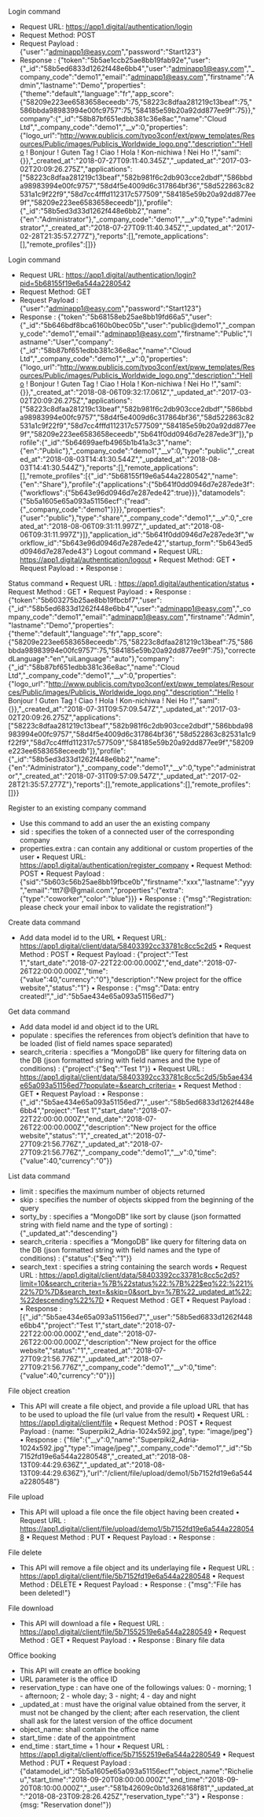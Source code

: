 Login command

*	Request URL: https://app1.digital/authentication/login
*	Request Method: POST
*	Request Payload : {"user":"adminapp1@easy.com","password":"Start123"}
*	Response : {"token":"5b5ae1ccb25ae8bb19fab92e","user":{"_id":"58b5ed6833d1262f448e6bb4","user":"adminapp1@easy.com","_company_code":"demo1","email":"adminapp1@easy.com","firstname":"Admin","lastname":"Demo","properties":{"theme":"default","language":"fr","app_score":{"58209e223ee6583658eceedb":75,"58223c8dfaa281219c13beaf":75,"586bbda98983994e00fc9757":75,"584185e59b20a92dd877ee9f":75}},"company":{"_id":"58b87bf651edbb381c36e8ac","name":"Cloud Ltd","_company_code":"demo1","__v":0,"properties":{"logo_url":"http://www.publicis.com/typo3conf/ext/pww_templates/Resources/Public/images/Publicis_Worldwide_logo.png","description":"Hello ! Bonjour ! Guten Tag ! Ciao ! Hola ! Kon-nichiwa ! Nei Ho !","saml":{}},"_created_at":"2018-07-27T09:11:40.345Z","_updated_at":"2017-03-02T20:09:26.275Z","applications":["58223c8dfaa281219c13beaf","582b981f6c2db903cce2dbdf","586bbda98983994e00fc9757","58d4f5e4009d6c317864bf36","58d522863c82531a1c9f22f9","58d7cc4fffd112317c577509","584185e59b20a92dd877ee9f","58209e223ee6583658eceedb"]},"profile":{"_id":"58b5ed3d33d1262f448e6bb2","name":{"en":"Administrator"},"_company_code":"demo1","__v":0,"type":"administrator","_created_at":"2018-07-27T09:11:40.345Z","_updated_at":"2017-02-28T21:35:57.277Z"},"reports":[],"remote_applications":[],"remote_profiles":[]}}

Login command
*	Request URL: https://app1.digital/authentication/login?pid=5b68155f19e6a544a2280542
*	Request Method: GET
*	Request Payload : {"user":"adminapp1@easy.com","password":"Start123"}
*	Response : {"token":"5b68158eb25ae8bb19fd66a5","user":{"_id":"5b646bdf8bca6160b0bec05b","user":"public@demo1","_company_code":"demo1","email":"adminapp1@easy.com","firstname":"Public","lastname":"User","company":{"_id":"58b87bf651edbb381c36e8ac","name":"Cloud Ltd","_company_code":"demo1","__v":0,"properties":{"logo_url":"http://www.publicis.com/typo3conf/ext/pww_templates/Resources/Public/images/Publicis_Worldwide_logo.png","description":"Hello ! Bonjour ! Guten Tag ! Ciao ! Hola ! Kon-nichiwa ! Nei Ho !","saml":{}},"_created_at":"2018-08-06T09:32:17.061Z","_updated_at":"2017-03-02T20:09:26.275Z","applications":["58223c8dfaa281219c13beaf","582b981f6c2db903cce2dbdf","586bbda98983994e00fc9757","58d4f5e4009d6c317864bf36","58d522863c82531a1c9f22f9","58d7cc4fffd112317c577509","584185e59b20a92dd877ee9f","58209e223ee6583658eceedb","5b641f0dd0946d7e287ede3f"]},"profile":{"_id":"5b64699aefb4965b1b41a3c3","name":{"en":"Public"},"_company_code":"demo1","__v":0,"type":"public","_created_at":"2018-08-03T14:41:30.544Z","_updated_at":"2018-08-03T14:41:30.544Z"},"reports":[],"remote_applications":[],"remote_profiles":[{"_id":"5b68155f19e6a544a2280542","name":{"en":"Share"},"profile":{"applications":{"5b641f0dd0946d7e287ede3f":{"workflows":{"5b643e96d0946d7e287ede42":true}}},"datamodels":{"5b5a1605e65a093a51156ecf":{"read":{"_company_code":"demo1"}}}},"properties":{"user":"public"},"type":"share","_company_code":"demo1","__v":0,"_created_at":"2018-08-06T09:31:11.997Z","_updated_at":"2018-08-06T09:31:11.997Z"}]},"application_id":"5b641f0dd0946d7e287ede3f","workflow_id":"5b643e96d0946d7e287ede42","startup_form":"5b643ed5d0946d7e287ede43"}
Logout command
•	Request URL: https://app1.digital/authentication/logout
•	Request Method: GET
•	Request Payload : 
•	Response : 

Status command
•	Request URL : https://app1.digital/authentication/status
•	Request Method : GET
•	Request Payload : 
•	Response : {"token":"5b603275b25ae8bb19fbcbf7","user":{"_id":"58b5ed6833d1262f448e6bb4","user":"adminapp1@easy.com","_company_code":"demo1","email":"adminapp1@easy.com","firstname":"Admin","lastname":"Demo","properties":{"theme":"default","language":"fr","app_score":{"58209e223ee6583658eceedb":75,"58223c8dfaa281219c13beaf":75,"586bbda98983994e00fc9757":75,"584185e59b20a92dd877ee9f":75},"correctedLanguage":"en","uiLanguage":"auto"},"company":{"_id":"58b87bf651edbb381c36e8ac","name":"Cloud Ltd","_company_code":"demo1","__v":0,"properties":{"logo_url":"http://www.publicis.com/typo3conf/ext/pww_templates/Resources/Public/images/Publicis_Worldwide_logo.png","description":"Hello ! Bonjour ! Guten Tag ! Ciao ! Hola ! Kon-nichiwa ! Nei Ho !","saml":{}},"_created_at":"2018-07-31T09:57:09.547Z","_updated_at":"2017-03-02T20:09:26.275Z","applications":["58223c8dfaa281219c13beaf","582b981f6c2db903cce2dbdf","586bbda98983994e00fc9757","58d4f5e4009d6c317864bf36","58d522863c82531a1c9f22f9","58d7cc4fffd112317c577509","584185e59b20a92dd877ee9f","58209e223ee6583658eceedb"]},"profile":{"_id":"58b5ed3d33d1262f448e6bb2","name":{"en":"Administrator"},"_company_code":"demo1","__v":0,"type":"administrator","_created_at":"2018-07-31T09:57:09.547Z","_updated_at":"2017-02-28T21:35:57.277Z"},"reports":[],"remote_applications":[],"remote_profiles":[]}}


Register to an existing company command
-	Use this command to add an user the an existing company
-	sid : specifies the token of a connected user of the corresponding company
-	properties.extra : can contain any additional or custom properties of the user
•	Request URL: https://app1.digital/authentication/register_company
•	Request Method: POST
•	Request Payload : {"sid":"5b603c56b25ae8bb19fbce0b","firstname":"xxx","lastname":"yyy","email":"ttt7@@gmail.com","properties":{"extra":{"type":"coworker","color":"blue"}}}
•	Response : {"msg":"Registration: please check your email inbox to validate the registration!"}

Create data command
-	Add data model id to the URL
•	Request URL: https://app1.digital/client/data/58403392cc33781c8cc5c2d5
•	Request Method : POST
•	Request Payload : {"project":"Test 1","start_date":"2018-07-22T22:00:00.000Z","end_date":"2018-07-26T22:00:00.000Z","time":{"value":40,"currency":"0"},"description":"New project for the office website","status":"1"}
•	Response : {"msg":"Data: entry created!","_id":"5b5ae434e65a093a51156ed7"}

Get data command
-	Add data model id and object id to the URL
-	populate : specifies the references from object’s definition that have to be loaded (list of field names space separated)
-	search_criteria : specifies a “MongoDB” like query for filtering data on the DB (json formatted string with field names and the type of conditions) : {"project":{"$eq":"Test 1"}}
•	Request URL : https://app1.digital/client/data/58403392cc33781c8cc5c2d5/5b5ae434e65a093a51156ed7?populate=&search_criteria=
•	Request Method : GET
•	Request Payload : 
•	Response : {"_id":"5b5ae434e65a093a51156ed7","_user":"58b5ed6833d1262f448e6bb4","project":"Test 1","start_date":"2018-07-22T22:00:00.000Z","end_date":"2018-07-26T22:00:00.000Z","description":"New project for the office website","status":"1","_created_at":"2018-07-27T09:21:56.776Z","_updated_at":"2018-07-27T09:21:56.776Z","_company_code":"demo1","__v":0,"time":{"value":40,"currency":"0"}}

List data command
-	limit : specifies the maximum number of objects returned
-	skip : specifies the number of objects skipped from the beginning of the query
-	sorty_by : specifies a “MongoDB” like sort by clause (json formatted string with field name and the type of sorting) : {"_updated_at":"descending"}
-	search_criteria : specifies a “MongoDB” like query for filtering data on the DB (json formatted string with field names and the type of conditions) : {"status":{"$eq":"1"}}
-	search_text : specifies a string containing the search words
•	Request URL : https://app1.digital/client/data/58403392cc33781c8cc5c2d5?limit=10&search_criteria=%7B%22status%22:%7B%22$eq%22:%221%22%7D%7D&search_text=&skip=0&sort_by=%7B%22_updated_at%22:%22descending%22%7D
•	Request Method : GET
•	Request Payload : 
•	Response : [{"_id":"5b5ae434e65a093a51156ed7","_user":"58b5ed6833d1262f448e6bb4","project":"Test 1","start_date":"2018-07-22T22:00:00.000Z","end_date":"2018-07-26T22:00:00.000Z","description":"New project for the office website","status":"1","_created_at":"2018-07-27T09:21:56.776Z","_updated_at":"2018-07-27T09:21:56.776Z","_company_code":"demo1","__v":0,"time":{"value":40,"currency":"0"}}]

File object creation
-	This API will create a file object, and provide a file upload URL that has to be used to upload the file (url value from the result)
•	Request URL : https://app1.digital/client/file
•	Request Method : POST
•	Request Payload : {name: "Superpiki2_Adria-1024x592.jpg", type: "image/jpeg"}
•	Response : {"file":{"__v":0,"name":"Superpiki2_Adria-1024x592.jpg","type":"image/jpeg","_company_code":"demo1","_id":"5b7152fd19e6a544a2280548","_created_at":"2018-08-13T09:44:29.636Z","_updated_at":"2018-08-13T09:44:29.636Z"},"url":"/client/file/upload/demo1/5b7152fd19e6a544a2280548"}

File upload
-	This API will upload a file once the file object having been created
•	Request URL : https://app1.digital/client/file/upload/demo1/5b7152fd19e6a544a2280548
•	Request Method : PUT
•	Request Payload : 
•	Response : 

File delete
-	This API will remove a file object and its underlaying file 
•	Request URL : https://app1.digital/client/file/5b7152fd19e6a544a2280548
•	Request Method : DELETE
•	Request Payload : 
•	Response : {"msg":"File has been deleted!"}

File download
-	This API will download a file
•	Request URL : https://app1.digital/client/file/5b71552519e6a544a2280549
•	Request Method : GET
•	Request Payload : 
•	Response : Binary file data

Office booking
-	This API will create an office booking
-	URL parameter is the office ID
-	reservation_type : can have one of the followings values: 0 - morning; 1 - afternoon; 2 - whole day; 3 - night; 4 - day and night
-	_updated_at : must have the original value obtained from the server, it must not be changed by the client; after each reservation, the client shall ask for the latest version of the office document
-	object_name: shall contain the office name
-	start_time : date of the appointment
-	end_time : start_time + 1 hour
•	Request URL : https://app1.digital/client/office/5b71552519e6a544a2280549
•	Request Method : PUT
•	Request Payload : {"datamodel_id":"5b5a1605e65a093a51156ecf","object_name":"Richelieu","start_time":"2018-09-20T08:00:00.000Z","end_time":"2018-09-20T08:10:00.000Z","_user":"581b42609c0b1d3268168f81","_updated_at":"2018-08-23T09:28:26.425Z","reservation_type":"3"}
•	Response : {msg: "Reservation done!"})

